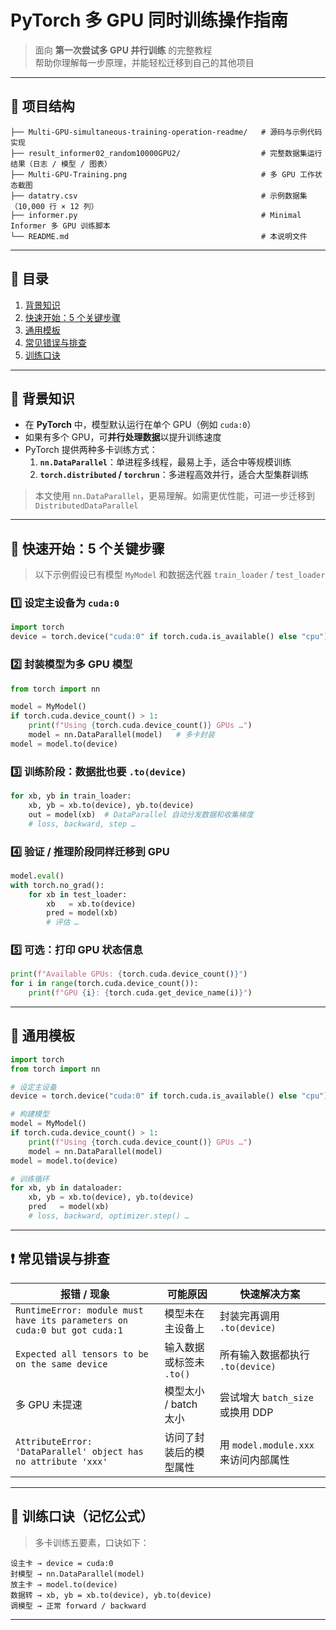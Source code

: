 # PyTorch 多 GPU 同时训练操作指南

>  面向 **第一次尝试多 GPU 并行训练** 的完整教程  
>  帮助你理解每一步原理，并能轻松迁移到自己的其他项目

---

## 📁 项目结构
```text
├── Multi-GPU-simultaneous-training-operation-readme/   # 源码与示例代码实现
├── result_informer02_random10000GPU2/                  # 完整数据集运行结果（日志 / 模型 / 图表）
├── Multi-GPU-Training.png                              # 多 GPU 工作状态截图
├── datatry.csv                                         # 示例数据集（10,000 行 × 12 列）
├── informer.py                                         # Minimal Informer 多 GPU 训练脚本
└── README.md                                           # 本说明文件
```

---

## 🧱 目录

1. [背景知识](#背景知识)
2. [快速开始：5 个关键步骤](#快速开始5个关键步骤)
3. [通用模板](#通用模板)
4. [常见错误与排查](#常见错误与排查)
5. [训练口诀](#训练口诀)

---

## 📁 背景知识

- 在 **PyTorch** 中，模型默认运行在单个 GPU（例如 `cuda:0`）
- 如果有多个 GPU，可**并行处理数据**以提升训练速度
- PyTorch 提供两种多卡训练方式：
  1. **`nn.DataParallel`**：单进程多线程，最易上手，适合中等规模训练
  2. **`torch.distributed` / `torchrun`**：多进程高效并行，适合大型集群训练

> 本文使用 `nn.DataParallel`，更易理解。如需更优性能，可进一步迁移到 `DistributedDataParallel`

---

## 🚀 快速开始：5 个关键步骤

> 以下示例假设已有模型 `MyModel` 和数据迭代器 `train_loader` / `test_loader`

### 1️⃣ 设定主设备为 `cuda:0`
```python
import torch
device = torch.device("cuda:0" if torch.cuda.is_available() else "cpu")
```

### 2️⃣ 封装模型为多 GPU 模型
```python
from torch import nn

model = MyModel()
if torch.cuda.device_count() > 1:
    print(f"Using {torch.cuda.device_count()} GPUs …")
    model = nn.DataParallel(model)   # 多卡封装
model = model.to(device)
```

### 3️⃣ 训练阶段：数据批也要 `.to(device)`
```python
for xb, yb in train_loader:
    xb, yb = xb.to(device), yb.to(device)
    out = model(xb)  # DataParallel 自动分发数据和收集梯度
    # loss, backward, step …
```

### 4️⃣ 验证 / 推理阶段同样迁移到 GPU
```python
model.eval()
with torch.no_grad():
    for xb in test_loader:
        xb   = xb.to(device)
        pred = model(xb)
        # 评估 …
```

### 5️⃣ 可选：打印 GPU 状态信息
```python
print(f"Available GPUs: {torch.cuda.device_count()}")
for i in range(torch.cuda.device_count()):
    print(f"GPU {i}: {torch.cuda.get_device_name(i)}")
```

---

## 🧩 通用模板

```python
import torch
from torch import nn

# 设定主设备
device = torch.device("cuda:0" if torch.cuda.is_available() else "cpu")

# 构建模型
model = MyModel()
if torch.cuda.device_count() > 1:
    print(f"Using {torch.cuda.device_count()} GPUs …")
    model = nn.DataParallel(model)
model = model.to(device)

# 训练循环
for xb, yb in dataloader:
    xb, yb = xb.to(device), yb.to(device)
    pred   = model(xb)
    # loss, backward, optimizer.step() …
```

---

## ❗ 常见错误与排查

| 报错 / 现象 | 可能原因 | 快速解决方案 |
|-------------|-----------|----------------|
| `RuntimeError: module must have its parameters on cuda:0 but got cuda:1` | 模型未在主设备上 | 封装完再调用 `.to(device)` |
| `Expected all tensors to be on the same device` | 输入数据或标签未 `.to()` | 所有输入数据都执行 `.to(device)` |
| 多 GPU 未提速 | 模型太小 / batch 太小 | 尝试增大 `batch_size` 或换用 DDP |
| `AttributeError: 'DataParallel' object has no attribute 'xxx'` | 访问了封装后的模型属性 | 用 `model.module.xxx` 来访问内部属性 |

---

## 📁 训练口诀（记忆公式）

> 多卡训练五要素，口诀如下：

```text
设主卡 → device = cuda:0  
封模型 → nn.DataParallel(model)  
放主卡 → model.to(device)  
数据转 → xb, yb = xb.to(device), yb.to(device)  
调模型 → 正常 forward / backward
```

---
